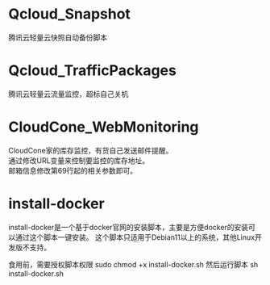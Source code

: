# Qcloud_Snapshot
腾讯云轻量云快照自动备份脚本

# Qcloud_TrafficPackages
腾讯云轻量云流量监控，超标自己关机

# CloudCone_WebMonitoring
CloudCone家的库存监控，有货自己发送邮件提醒。  
通过修改URL变量来控制要监控的库存地址。  
邮箱信息修改第69行起的相关参数即可。

# install-docker
install-docker是一个基于docker官网的安装脚本，主要是方便docker的安装可以通过这个脚本一键安装。
这个脚本只适用于Debian11以上的系统，其他Linux开发版不支持。

食用前，需要授权脚本权限
sudo chmod +x install-docker.sh
然后运行脚本
sh install-docker.sh


